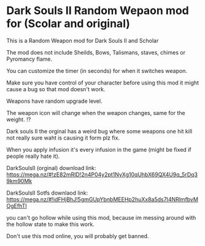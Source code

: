 # Dark Souls II Random Wepaon mod for (Scolar and original)
This is a Random Weapon mod for Dark Souls II and Scholar<br />

The mod does not include Sheilds, Bows, Talismans, staves, chimes or Pyromancy flame. <br />

You can customize the timer (in seconds) for when it switches weapon.<br />

Make sure you have control of your character before using this mod it might cause a bug so that mod doesn't work.<br />

Weapons have random upgrade level.<br />

The weapon icon will change when the weapon changes, same for the weight. !? <br />

Dark souls II the orginal has a weird bug where some weapons one hit kill not really sure waht is causing it form plz fix. <br />

When you apply infusion it's every infusion in the game (might be fixed if people really hate it). <br />

DarkSoulsII (orginal) download link: https://mega.nz/#!zE82mRID!2n4P04y2pt1NyXg10qUhbX69QX4U9q_5rDq39km90Mk <br />

DarkSoulsII Sotfs downlaod link: https://mega.nz/#!idFHjBhJ!5gmGUpYbnbMEEHp2huXx8a5ds7I4NRlmfbvMOgEfhTI <br />

you can't go hollow while using this mod, because im messing around with the hollow state to make this work. <br />

Don't use this mod online, you will probably get banned.<br />
